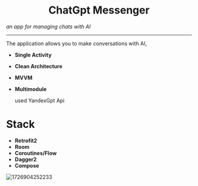 <h1 align="center">ChatGpt Messenger</h1>

_an app for managing chats with AI_

---

The application allows you to make conversations with AI,

- **Single Activity**
- **Clean Architecture**
- **MVVM**
- **Multimodule**

  used YandexGpt Api

# Stack

- **Retrofit2**
- **Room**
- **Coroutines/Flow**
- **Dagger2**
- **Compose**

![1726904252233](https://github.com/user-attachments/assets/61322458-c80e-4ace-9b15-91e3469ade40)
